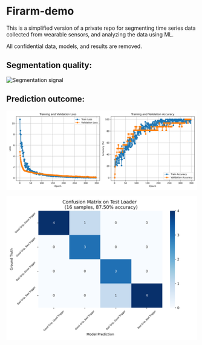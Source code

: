 # Firarm-demo

This is a simplified version of a private repo for segmenting time series data collected from wearable sensors, and analyzing the data using ML.

All confidential data, models, and results are removed. 

## Segmentation quality:

![Segmentation signal](https://github.com/HowardKao-1130/Firarm-demo/blob/main/Segmentation/segmentation_demo_ch1_fullScale.png)

## Prediction outcome:

![Training Curve](https://github.com/HowardKao-1130/Firarm-demo/blob/main/ML/Plots/CNN_firearm_train_history.png)

![Confusion matrix (Test set)](https://github.com/HowardKao-1130/Firarm-demo/blob/main/ML/Plots/CNN_firearm_confusion_matrix_Test.png)
